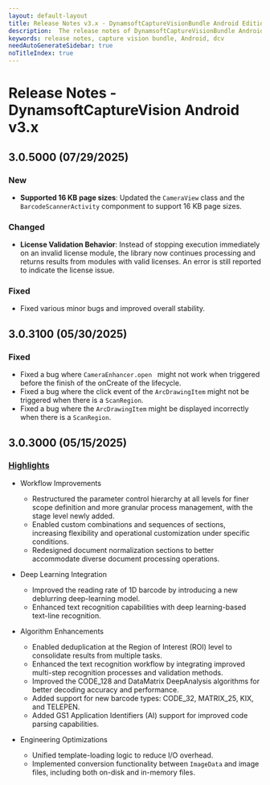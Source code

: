 ```yaml
---
layout: default-layout
title: Release Notes v3.x - DynamsoftCaptureVisionBundle Android Edition
description:  The release notes of DynamsoftCaptureVisionBundle Android v3.x.
keywords: release notes, capture vision bundle, Android, dcv
needAutoGenerateSidebar: true
noTitleIndex: true
---
```


# Release Notes - DynamsoftCaptureVision Android v3.x

## 3.0.5000 (07/29/2025)

### New

- **Supported 16 KB page sizes**: Updated the `CameraView` class and the `BarcodeScannerActivity` componment to support 16 KB page sizes.

### Changed

- **License Validation Behavior**: Instead of stopping execution immediately on an invalid license module, the library now continues processing and returns results from modules with valid licenses. An error is still reported to indicate the license issue.

### Fixed

- Fixed various minor bugs and improved overall stability.

## 3.0.3100 (05/30/2025)

### Fixed

- Fixed a bug where `CameraEnhancer.open ` might not work when triggered before the finish of the onCreate of the lifecycle.
- Fixed a bug where the click event of the `ArcDrawingItem` might not be triggered when there is a `ScanRegion`.
- Fixed a bug where the `ArcDrawingItem` might be displayed incorrectly when there is a `ScanRegion`.

## 3.0.3000 (05/15/2025)

### [Highlights](https://www.dynamsoft.com/release-highlights/?product=dcv3.0)

- Workflow Improvements
  - Restructured the parameter control hierarchy at all levels for finer scope definition and more granular process management, with the stage level newly added.
  - Enabled custom combinations and sequences of sections, increasing flexibility and operational customization under specific conditions.
  - Redesigned document normalization sections to better accommodate diverse document processing operations.
  
- Deep Learning Integration
  - Improved the reading rate of 1D barcode by introducing a new deblurring deep-learning model.
  - Enhanced text recognition capabilities with deep learning-based text-line recognition.

- Algorithm Enhancements
  - Enabled deduplication at the Region of Interest (ROI) level to consolidate results from multiple tasks.
  - Enhanced the text recognition workflow by integrating improved multi-step recognition processes and validation methods.
  - Improved the CODE_128 and DataMatrix DeepAnalysis algorithms for better decoding accuracy and performance.
  - Added support for new barcode types: CODE_32, MATRIX_25, KIX, and TELEPEN.
  - Added GS1 Application Identifiers (AI) support for improved code parsing capabilities.

- Engineering Optimizations
  - Unified template-loading logic to reduce I/O overhead.
  - Implemented conversion functionality between `ImageData` and image files, including both on-disk and in-memory files.
